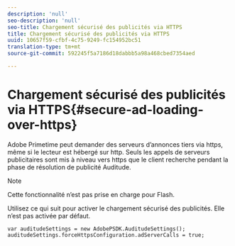 ```yaml
---
description: 'null'
seo-description: 'null'
seo-title: Chargement sécurisé des publicités via HTTPS
title: Chargement sécurisé des publicités via HTTPS
uuid: 10657f59-cfbf-4c75-9249-fc154952bc51
translation-type: tm+mt
source-git-commit: 592245f5a7186d18dabbb5a98a468cbed7354aed

---
```



# Chargement sécurisé des publicités via HTTPS{#secure-ad-loading-over-https}

Adobe Primetime peut demander des serveurs d’annonces tiers via https, même si le lecteur est hébergé sur http. Seuls les appels de serveurs publicitaires sont mis à niveau vers https que le client recherche pendant la phase de résolution de publicité Auditude.

>[!NOTE]
>
>Cette fonctionnalité n’est pas prise en charge pour Flash.

Utilisez ce qui suit pour activer le chargement sécurisé des publicités. Elle n’est pas activée par défaut.

```
var auditudeSettings = new AdobePSDK.AuditudeSettings(); 
auditudeSettings.forceHttpsConfiguration.adServerCalls = true;
```
